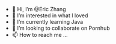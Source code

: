 - 👋 Hi, I’m @Eric Zhang
- 👀 I’m interested in what I loved
- 🌱 I’m currently learning Java
- 💞️ I’m looking to collaborate on Pornhub
- 📫 How to reach me ...

<!---
Zhangshunyao/Zhangshunyao is a ✨ special ✨ repository because its `README.md` (this file) appears on your GitHub profile.
You can click the Preview link to take a look at your changes.
--->
